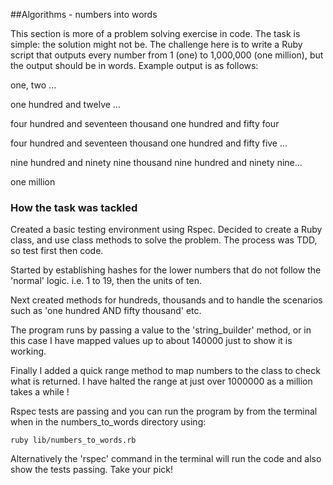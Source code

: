 

##Algorithms - numbers into words

This section is more of a problem solving exercise in code. The task is simple: the solution might not be.
The challenge here is to write a Ruby script that outputs every number from 1 (one) to 1,000,000 (one million), but the output should be in words. Example output is as follows:

one,
two
...

one hundred and twelve
...

four hundred and seventeen thousand one hundred and
fifty four

four hundred and seventeen thousand one
hundred and fifty five
...

nine hundred and ninety nine thousand nine hundred
and ninety nine...

one million

### How the task was tackled

Created a basic testing environment using Rspec. Decided to create a Ruby class, and use class methods to solve the problem. The process was TDD, so test first then code.

Started by establishing hashes for the lower numbers that do not follow the 'normal' logic. i.e. 1 to 19, then the units of ten. 

Next created methods for hundreds, thousands and to handle the scenarios such as 'one hundred AND fifty thousand' etc. 

The program runs by passing a value to the 'string_builder' method, or in this case I have mapped values up to about 140000 just to show it is working.  

Finally I added a quick range method to map numbers to the class to check what is returned. I have halted the range at just over 1000000 as a million takes a while ! 

Rspec tests are passing and you can run the program by from the terminal when in the numbers_to_words directory using:
`````
ruby lib/numbers_to_words.rb
`````
Alternatively the 'rspec' command in the terminal will run the code and also show the tests passing. Take your pick!
